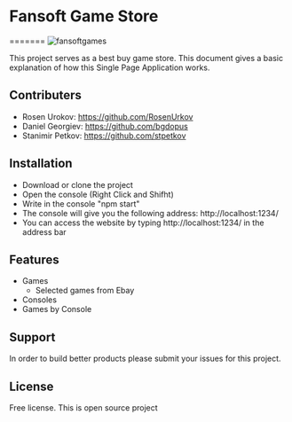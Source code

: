 # Fansoft Game Store
=======
![fansoftgames](https://cloud.githubusercontent.com/assets/5516718/25427969/eab8363c-2a7c-11e7-84e0-d81fe4c29cfb.png)



This project serves as a best buy game store.
This document gives a basic explanation of how this Single Page Application works.

Contributers
----------

- Rosen Urokov: https://github.com/RosenUrkov
- Daniel Georgiev: https://github.com/bgdopus
- Stanimir Petkov: https://github.com/stpetkov

Installation
------------

- Download or clone the project
- Open the console (Right Click and Shifht)
- Write in the console "npm start"
- The console will give you the following address: http://localhost:1234/
- You can access the website by typing http://localhost:1234/ in the address bar

Features
--------

- Games
  - Selected games from Ebay
- Consoles
- Games by Console

Support
-------
In order to build better products please submit your issues for this project.

License
-------

Free license. This is open source project
